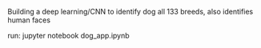 Building a deep learning/CNN to identify dog all 133 breeds, also identifies human faces

run: jupyter notebook dog_app.ipynb
